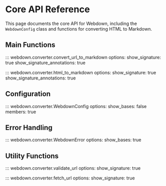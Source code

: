 # Core API Reference

This page documents the core API for Webdown, including the `WebdownConfig` class
and functions for converting HTML to Markdown.

## Main Functions

::: webdown.converter.convert_url_to_markdown
    options:
      show_signature: true
      show_signature_annotations: true

::: webdown.converter.html_to_markdown
    options:
      show_signature: true
      show_signature_annotations: true

## Configuration

::: webdown.converter.WebdownConfig
    options:
      show_bases: false
      members: true

## Error Handling

::: webdown.converter.WebdownError
    options:
      show_bases: true

## Utility Functions

::: webdown.converter.validate_url
    options:
      show_signature: true

::: webdown.converter.fetch_url
    options:
      show_signature: true
